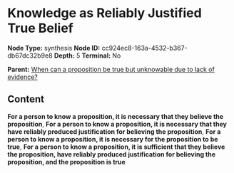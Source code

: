 # Knowledge as Reliably Justified True Belief

**Node Type:** synthesis
**Node ID:** cc924ec8-163a-4532-b367-db67dc32b9e8
**Depth:** 5
**Terminal:** No

**Parent:** [When can a proposition be true but unknowable due to lack of evidence?](when-can-a-proposition-be-true-but-unknowable-due-to-lack-of-evidence-antithesis-207c46f4-4c00-4ddc-bd3a-f712dc458f5f.md)

## Content

**For a person to know a proposition, it is necessary that they believe the proposition**, **For a person to know a proposition, it is necessary that they have reliably produced justification for believing the proposition**, **For a person to know a proposition, it is necessary for the proposition to be true**, **For a person to know a proposition, it is sufficient that they believe the proposition, have reliably produced justification for believing the proposition, and the proposition is true**
